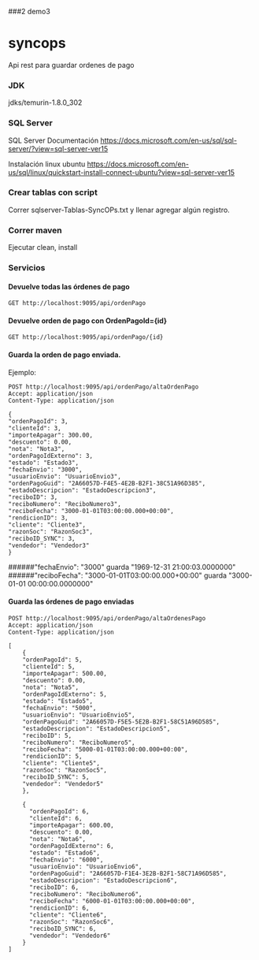 ###2 demo3
# syncops

Api rest para guardar ordenes de pago



### JDK ###
jdks/temurin-1.8.0_302

### SQL Server ###
SQL Server Documentación
https://docs.microsoft.com/en-us/sql/sql-server/?view=sql-server-ver15

Instalación linux ubuntu
https://docs.microsoft.com/en-us/sql/linux/quickstart-install-connect-ubuntu?view=sql-server-ver15


### Crear tablas con script
Correr sqlserver-Tablas-SyncOPs.txt y llenar agregar algún registro.


### Correr maven
Ejecutar clean, install


### Servicios
#### Devuelve todas las órdenes de pago
    GET http://localhost:9095/api/ordenPago

#### Devuelve orden de pago con OrdenPagoId={id}
    GET http://localhost:9095/api/ordenPago/{id}

#### Guarda la orden de pago enviada.
Ejemplo:

    POST http://localhost:9095/api/ordenPago/altaOrdenPago
    Accept: application/json
    Content-Type: application/json
    
    {
    "ordenPagoId": 3,
    "clienteId": 3,
    "importeApagar": 300.00,
    "descuento": 0.00,
    "nota": "Nota3",
    "ordenPagoIdExterno": 3,
    "estado": "Estado3",
    "fechaEnvio": "3000",
    "usuarioEnvio": "UsuarioEnvio3",
    "ordenPagoGuid": "2A66057D-F4E5-4E2B-B2F1-38C51A96D385",
    "estadoDescripcion": "EstadoDescripcion3",
    "reciboID": 3,
    "reciboNumero": "ReciboNumero3",
    "reciboFecha": "3000-01-01T03:00:00.000+00:00",
    "rendicionID": 3,
    "cliente": "Cliente3",
    "razonSoc": "RazonSoc3",
    "reciboID_SYNC": 3,
    "vendedor": "Vendedor3"
    }

######"fechaEnvio": "3000" guarda "1969-12-31 21:00:03.0000000"
######"reciboFecha": "3000-01-01T03:00:00.000+00:00" guarda "3000-01-01 00:00:00.0000000"


#### Guarda las órdenes de pago enviadas

    POST http://localhost:9095/api/ordenPago/altaOrdenesPago
    Accept: application/json
    Content-Type: application/json

    [
        {
        "ordenPagoId": 5,
        "clienteId": 5,
        "importeApagar": 500.00,
        "descuento": 0.00,
        "nota": "Nota5",
        "ordenPagoIdExterno": 5,
        "estado": "Estado5",
        "fechaEnvio": "5000",
        "usuarioEnvio": "UsuarioEnvio5",
        "ordenPagoGuid": "2A66057D-F5E5-5E2B-B2F1-58C51A96D585",
        "estadoDescripcion": "EstadoDescripcion5",
        "reciboID": 5,
        "reciboNumero": "ReciboNumero5",
        "reciboFecha": "5000-01-01T03:00:00.000+00:00",
        "rendicionID": 5,
        "cliente": "Cliente5",
        "razonSoc": "RazonSoc5",
        "reciboID_SYNC": 5,
        "vendedor": "Vendedor5"
        },
    
        {
          "ordenPagoId": 6,
          "clienteId": 6,
          "importeApagar": 600.00,
          "descuento": 0.00,
          "nota": "Nota6",
          "ordenPagoIdExterno": 6,
          "estado": "Estado6",
          "fechaEnvio": "6000",
          "usuarioEnvio": "UsuarioEnvio6",
          "ordenPagoGuid": "2A66057D-F1E4-3E2B-B2F1-58C71A96D585",
          "estadoDescripcion": "EstadoDescripcion6",
          "reciboID": 6,
          "reciboNumero": "ReciboNumero6",
          "reciboFecha": "6000-01-01T03:00:00.000+00:00",
          "rendicionID": 6,
          "cliente": "Cliente6",
          "razonSoc": "RazonSoc6",
          "reciboID_SYNC": 6,
          "vendedor": "Vendedor6"
        }
    ]